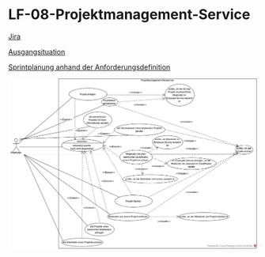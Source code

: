 # LF-08-Projektmanagement-Service

[Jira](https://lucas26.atlassian.net/jira/software/projects/LF08PS/boards/2)

[Ausgangsituation](https://hb.itslearning.com/ContentArea/ContentArea.aspx?LocationID=100302&LocationType=1)

[Sprintplanung anhand der Anforderungsdefinition](https://hb.itslearning.com/ContentArea/ContentArea.aspx?LocationID=100302&LocationType=1)

![Projektmanagement](Projectmanagement.jpg)
